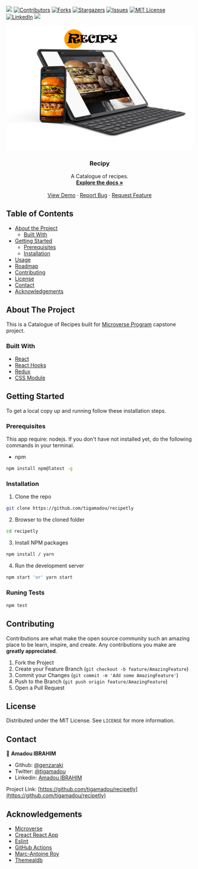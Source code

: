 ![](https://img.shields.io/badge/Microverse-blueviolet)
[![Contributors][contributors-shield]][contributors-url]
[![Forks][forks-shield]][forks-url]
[![Stargazers][stars-shield]][stars-url]
[![Issues][issues-shield]][issues-url]
[![MIT License][license-shield]][license-url]
[![LinkedIn][linkedin-shield]][linkedin-url]
![](https://github.com/tigamadou/recipetly/workflows/Linters/badge.svg)


![screenshot](./screenshot.png)
<br />
<p align="center">
  
  <h3 align="center">Recipy</h3>

  <p align="center">
    A Catalogue of recipes.
    <br />
    <a href="#about-the-project"><strong>Explore the docs »</strong></a>
    <br />
    <br />
    <a href="https://iarecipetly.herokuapp.com/" target="_blank" >View Demo</a>
    ·
    <a href="https://github.com/tigamadou/recipetly/issues">Report Bug</a>
    ·
    <a href="https://github.com/tigamadou/recipetly/issues">Request Feature</a>
  </p>
</p>



<!-- TABLE OF CONTENTS -->
## Table of Contents

* [About the Project](#about-the-project)
  * [Built With](#built-with)
* [Getting Started](#getting-started)
  * [Prerequisites](#prerequisites)
  * [Installation](#installation)
* [Usage](#usage)
* [Roadmap](#roadmap)
* [Contributing](#contributing)
* [License](#license)
* [Contact](#contact)
* [Acknowledgements](#acknowledgements)



<!-- ABOUT THE PROJECT -->
## About The Project

This is a Catalogue of Recipes  built for [Microverse Program](https://microverse.org)  capstone project.

### Built With
* [React](https://reactjs.org/)
* [React Hooks](https://reactjs.org/)
* [Redux](https://reactjs.org/)
* [CSS Module]()




<!-- GETTING STARTED -->
## Getting Started

To get a local copy up and running follow these installation steps.



### Prerequisites
This app require: nodejs. If you don't have not installed yet, do the following commands in your terminal.
* npm
```sh
npm install npm@latest -g
```

### Installation

1. Clone the repo

```sh
git clone https://github.com/tigamadou/recipetly
```

2. Browser to the cloned folder
```sh
cd recipetly
```

3. Install NPM packages
```sh
npm install / yarn 
```
4. Run the development server 
```sh
npm start 'or' yarn start
```

### Runing Tests

```sh
npm test
```

<!-- CONTRIBUTING -->
## Contributing

Contributions are what make the open source community such an amazing place to be learn, inspire, and create. Any contributions you make are **greatly appreciated**.

1. Fork the Project
2. Create your Feature Branch (`git checkout -b feature/AmazingFeature`)
3. Commit your Changes (`git commit -m 'Add some AmazingFeature'`)
4. Push to the Branch (`git push origin feature/AmazingFeature`)
5. Open a Pull Request



<!-- LICENSE -->
## License

Distributed under the MIT License. See `LICENSE` for more information.



<!-- CONTACT -->
## Contact
👤 **Amadou IBRAHIM**

- Github: [@genzaraki](https://github.com/tigamadou)
- Twitter: [@tigamadou](https://twitter.com/tigamadou)
- Linkedin: [Amadou IBRAHIM](https://www.linkedin.com/in/amadou-ibrahim/)


Project Link: [https://github.com/tigamadou/recipetly](https://github.com/tigamadou/recipetly)



<!-- ACKNOWLEDGEMENTS -->
## Acknowledgements
* [Microverse](https://microverse.org)
* [Creact React App](https://getbootstrap.com)
* [Eslint](https://eslint.org/)
* [GitHub Actions](https://github.com/features/actions)
* [Marc-Antoine Roy](https://www.behance.net/gallery/11351281/NomNom)
* [Themealdb](https://www.themealdb.com/api.php)






<!-- MARKDOWN LINKS & IMAGES -->
<!-- https://www.markdownguide.org/basic-syntax/#reference-style-links -->
[contributors-shield]: https://img.shields.io/github/contributors/tigamadou/recipetly.svg?style=flat-square
[contributors-url]: https://github.com/tigamadou/recipetly/graphs/contributors
[forks-shield]: https://img.shields.io/github/forks/tigamadou/recipetly.svg?style=flat-square
[forks-url]: https://github.com/tigamadou/recipetly/network/members
[stars-shield]: https://img.shields.io/github/stars/tigamadou/recipetly.svg?style=flat-square
[stars-url]: https://github.com/tigamadou/recipetly/stargazers
[issues-shield]: https://img.shields.io/github/issues/tigamadou/recipetly.svg?style=flat-square
[issues-url]: https://github.com/tigamadou/recipetly/issues
[license-shield]: https://img.shields.io/github/license/tigamadou/recipetly.svg?style=flat-square
[license-url]: https://github.com/tigamadou/recipetly/blob/master/LICENSE.txt
[linkedin-shield]: https://img.shields.io/badge/-LinkedIn-black.svg?style=flat-square&logo=linkedin&colorB=555
[linkedin-url]: https://linkedin.com/in/amadou-ibrahim
[product-screenshot]: images/screenshot.png










